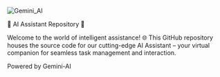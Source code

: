 
![Gemini_AI](https://github.com/abualgait/Gemini-AI-Assistant/assets/38107393/25e6c62b-9501-455f-8b71-8fcb549a46db)


🤖 AI Assistant Repository 🚀

Welcome to the world of intelligent assistance! 🌐 This GitHub repository houses the source code for our cutting-edge AI Assistant – your virtual companion for seamless task management and interaction.

Powered by Gemini-AI 
 

 
